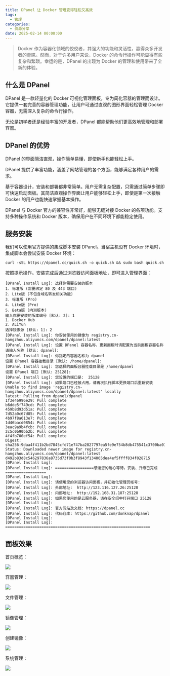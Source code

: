 ```yaml
---
title: DPanel 让 Docker 管理变得轻松又高效
tags:
  - 管理
categories:
  - 资源分享
date: 2025-02-14 00:00:00
---
```


> Docker 作为容器化领域的佼佼者，其强大的功能和灵活性，赢得众多开发者的青睐。然而，对于许多用户来说，Docker 的命令行操作可能显得有些复杂和繁琐。幸运的是，DPanel 的出现为 Docker 的管理和使用带来了全新的体验。

<!-- more -->

## 什么是 DPanel

DPanel 是一款轻量化的 Docker 可视化管理面板，专为简化容器的管理而设计。它提供一套完善的容器管理功能，让用户可通过直观的图形界面轻松管理 Docker 容器，无需深入复杂的命令行操作。

无论是初学者还是经验丰富的开发者，DPanel 都能帮助他们更高效地管理和部署容器。

## DPanel 的优势

DPanel 的界面简洁直观，操作简单易懂，即使新手也能轻松上手。

DPanel 提供了丰富功能，涵盖了网站管理的各个方面，能够满足各种用户的需求。

基于容器设计，安装和部署都非常简单。用户无需复杂配置，只需通过简单步骤即可快速启动面板。其简洁直观操作界面让用户能够轻松上手，即使是第一次接触 Docker 的用户也能快速掌握基本操作。

DPanel 与 Docker 官方的兼容性非常好，能够无缝对接 Docker 的各项功能。支持多种操作系统和 Docker 版本，确保用户在不同环境下都能稳定使用。

## 服务安装

我们可以使用官方提供的集成脚本安装 DPanel。当宿主机没有 Docker 环境时，集成脚本会尝试安装 Docker 环境：

```
curl -sSL https://dpanel.cc/quick.sh -o quick.sh && sudo bash quick.sh
```

按照提示操作。安装完成后通过浏览器访问面板地址，即可进入管理界面：

```
[DPanel Install Log]: 选择你需要安装的版本 
1. 标准版 (需要绑定 80 及 443 端口)
2. Lite版 (不包含域名转发相关功能)
3. 标准版 (Pro)
4. Lite版 (Pro)
5. Beta版 (内测版本)
输入你要安装的版本编号 [默认: 2]: 1
1. Docker Hub
2. ALiYun
选择镜像源 [默认: 1]: 2
[DPanel Install Log]: 你安装使用的镜像为 registry.cn-hangzhou.aliyuncs.com/dpanel/dpanel:latest 
[DPanel Install Log]: 设置 DPanel 容器名称，更新面板时请配置为当前面板容器名称 
请输入名称 [默认: dpanel]: 
[DPanel Install Log]: 你指定的容器名称为 dpanel 
设置 DPanel 容器挂载目录 [默认: /home/dpanel]: 
[DPanel Install Log]: 您选择的面板容器挂载目录是 /home/dpanel 
设置 DPanel 端口 [默认: 25128]: 
[DPanel Install Log]: 您设置的端口是:  25128 
[DPanel Install Log]: 如果端口已经被占用，请再次执行脚本更换端口后重新安装 
Unable to find image 'registry.cn-hangzhou.aliyuncs.com/dpanel/dpanel:latest' locally
latest: Pulling from dpanel/dpanel
1f3e46996e29: Pull complete 
b6dde5f749cd: Pull complete 
459b8d93d51a: Pull complete 
7d52a0c67d85: Pull complete 
4b97f8a613e7: Pull complete 
1d46bacd0854: Pull complete 
3eac9a9b4fcb: Pull complete 
2c5c0b90bb2b: Pull complete 
4f4fb700ef54: Pull complete 
Digest: sha256:9daa4f411b2bd7845cfd71e747ba2827797ea5fe9e754b8db475541c3700ba01
Status: Downloaded newer image for registry.cn-hangzhou.aliyuncs.com/dpanel/dpanel:latest
d492b83d8c546297836a8735d73f0b3f8943f134065dea4ef5ffff834f028715
[DPanel Install Log]:  
[DPanel Install Log]: =================感谢您的耐心等待，安装、升级已完成================== 
[DPanel Install Log]:  
[DPanel Install Log]: 请使用您的浏览器访问面板，并初始化管理员帐号:  
[DPanel Install Log]: 外部地址:  http://123.116.127.26:25128 
[DPanel Install Log]: 内部地址:  http://192.168.31.187:25128 
[DPanel Install Log]: 如果您使用的是云服务器，请在安全组中打开端口 25128 
[DPanel Install Log]:  
[DPanel Install Log]: 官方网站及文档: https://dpanel.cc 
[DPanel Install Log]: 代码仓库: https://github.com/donknap/dpanel 
[DPanel Install Log]:  
[DPanel Install Log]: ================================================================ 
```

## 面板效果

首页概览：

![](https://cdn.dusays.com/2025/02/799-1.jpg)

容器管理：

![](https://cdn.dusays.com/2025/02/799-2.jpg)

文件管理：

![](https://cdn.dusays.com/2025/02/799-3.jpg)

镜像管理：

![](https://cdn.dusays.com/2025/02/799-4.jpg)

创建镜像：

![](https://cdn.dusays.com/2025/02/799-5.jpg)

系统管理：

![](https://cdn.dusays.com/2025/02/799-6.jpg)